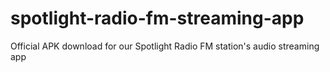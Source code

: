 # spotlight-radio-fm-streaming-app
Official APK download for our Spotlight Radio FM station's audio streaming app
